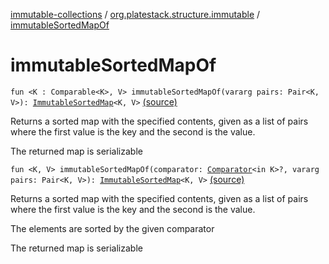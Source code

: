 [immutable-collections](../index.md) / [org.platestack.structure.immutable](index.md) / [immutableSortedMapOf](.)

# immutableSortedMapOf

`fun <K : Comparable<K>, V> immutableSortedMapOf(vararg pairs: Pair<K, V>): `[`ImmutableSortedMap`](-immutable-sorted-map/index.md)`<K, V>` [(source)](https://github.com/PlateStack/immutable-collections/blob/v0.1.0-alpha/src/main/kotlin/org/platestack/structure/immutable/ImmutableMaps.kt#L69)

Returns a sorted map with the specified contents, given as a list of pairs where the first value is the key and the second is the value.

The returned map is serializable

`fun <K, V> immutableSortedMapOf(comparator: `[`Comparator`](http://docs.oracle.com/javase/6/docs/api/java/util/Comparator.html)`<in K>?, vararg pairs: Pair<K, V>): `[`ImmutableSortedMap`](-immutable-sorted-map/index.md)`<K, V>` [(source)](https://github.com/PlateStack/immutable-collections/blob/v0.1.0-alpha/src/main/kotlin/org/platestack/structure/immutable/ImmutableMaps.kt#L78)

Returns a sorted map with the specified contents, given as a list of pairs where the first value is the key and the second is the value.

The elements are sorted by the given comparator

The returned map is serializable

